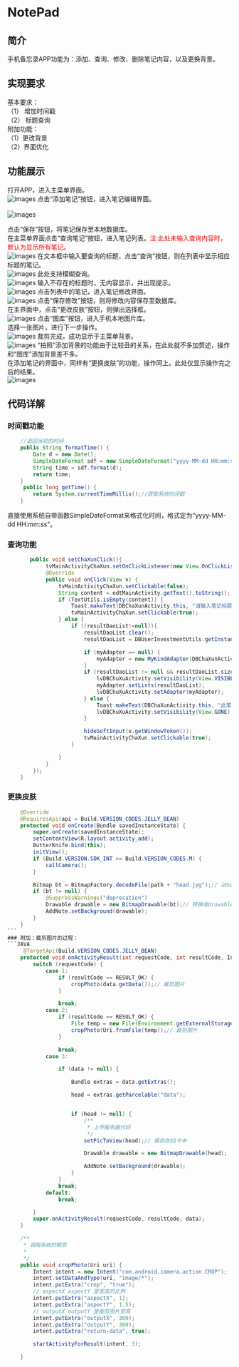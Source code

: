 # NotePad
## 简介
手机备忘录APP功能为：添加、查询、修改、删除笔记内容，以及更换背景。
## 实现要求
基本要求：</br>
（1）	增加时间戳</br>
（2）	标题查询</br>
附加功能：</br>
（1）更改背景</br>
（2）界面优化</br>
## 功能展示
打开APP，进入主菜单界面。</br>
![images](https://github.com/zhanglei742/NotePad/blob/master/Not/ScreenShots/%E4%B8%BB%E7%95%8C%E9%9D%A2.png)
点击“添加笔记”按钮，进入笔记编辑界面。</br></br>
![images](https://github.com/zhanglei742/NotePad/blob/master/Not/ScreenShots/%E6%B7%BB%E5%8A%A0%E7%AC%94%E8%AE%B0.png)

点击“保存”按钮，将笔记保存至本地数据库。</br>
在主菜单界面点击“查询笔记”按钮，进入笔记列表。<font color=#FF0000>注:此处未输入查询内容时，默认为显示所有笔记。</font></br>
![images](https://github.com/zhanglei742/NotePad/blob/master/Not/ScreenShots/%E7%AC%94%E8%AE%B0%E5%88%97%E8%A1%A8.png)
在文本框中输入要查询的标题，点击“查询”按钮，则在列表中显示相应标题的笔记。</br>
![images](https://github.com/zhanglei742/NotePad/blob/master/Not/ScreenShots/%E7%AC%94%E8%AE%B0%E6%A0%87%E9%A2%98%E6%9F%A5%E8%AF%A2.png)
此处支持模糊查询。</br>
![images](https://github.com/zhanglei742/NotePad/blob/master/Not/ScreenShots/%E6%A0%87%E9%A2%98%E6%A8%A1%E7%B3%8A%E6%9F%A5%E8%AF%A2.png)
输入不存在的标题时，无内容显示，并出现提示。</br>
![images](https://github.com/zhanglei742/NotePad/blob/master/Not/ScreenShots/%E6%9C%AA%E5%AD%98%E5%9C%A8%E6%A0%87%E9%A2%98%E6%9F%A5%E8%AF%A2.png)
点击列表中的笔记，进入笔记修改界面。</br>
![images](https://github.com/zhanglei742/NotePad/blob/master/Not/ScreenShots/%E7%AC%94%E8%AE%B0%E4%BF%AE%E6%94%B9.png)
点击“保存修改”按钮，则将修改内容保存至数据库。</br>
在主界面中，点击“更改皮肤”按钮，则弹出选择框。</br>
![images](https://github.com/zhanglei742/NotePad/blob/master/Not/ScreenShots/%E6%9B%B4%E6%8D%A2%E8%83%8C%E6%99%AF1.jpg)
点击“图库”按钮，进入手机本地图片库。</br>
选择一张图片，进行下一步操作。</br>
![images](https://github.com/zhanglei742/NotePad/blob/master/Not/ScreenShots/%E6%9B%B4%E6%8D%A2%E8%83%8C%E6%99%AF3.jpg)
裁剪完成，成功显示于主菜单背景。</br>
![images](https://github.com/zhanglei742/NotePad/blob/master/Not/ScreenShots/%E6%9B%B4%E6%8D%A2%E8%83%8C%E6%99%AF4.jpg)
“拍照”添加背景的功能由于比较丑的关系，在此处就不多加赘述，操作和“图库”添加背景差不多。</br>
在添加笔记的界面中，同样有“更换皮肤”的功能，操作同上。此处仅显示操作完之后的结果。</br>
![images](https://github.com/zhanglei742/NotePad/blob/master/Not/ScreenShots/%E6%9B%B4%E6%8D%A2%E8%83%8C%E6%99%AF5.jpg)
## 代码详解
### 时间戳功能
```JAVA
    //返回当前的时间
    public String formatTime() {
        Date d = new Date();
        SimpleDateFormat sdf = new SimpleDateFormat("yyyy-MM-dd HH:mm:ss");
        String time = sdf.format(d);
        return time;
    }
     public long getTime() {
        return System.currentTimeMillis();//获取系统时间戳
    }
```
直接使用系统自带函数SimpleDateFormat来格式化时间，格式定为"yyyy-MM-dd HH:mm:ss"。

### 查询功能
```JAVA
       public void setChaXunClick(){
            tvMainActivityChaXun.setOnClickListener(new View.OnClickListener() {
            @Override
            public void onClick(View v) {
                tvMainActivityChaXun.setClickable(false);
                String content = edtMainActivity.getText().toString();
                if (TextUtils.isEmpty(content)) {
                    Toast.makeText(DBChaXunActivity.this, "请输入笔记标题后再查询", Toast.LENGTH_SHORT).show();
                    tvMainActivityChaXun.setClickable(true);
                } else {
                    if ((resultDaoList!=null)){
                        resultDaoList.clear();
                        resultDaoList = DBUserInvestmentUtils.getInstance().queryDataDependNotTitle(content);

                        if (myAdapter == null) {
                            myAdapter = new MyKindAdapter(DBChaXunActivity.this);
                        }
                        if (resultDaoList != null && resultDaoList.size() > 0) {
                            lvDBChuXuActivity.setVisibility(View.VISIBLE);
                            myAdapter.setLists(resultDaoList);
                            lvDBChuXuActivity.setAdapter(myAdapter);
                        } else {
                            Toast.makeText(DBChaXunActivity.this, "此笔记标题未录入，请输入其他标题查询", Toast.LENGTH_SHORT).show();
                            lvDBChuXuActivity.setVisibility(View.GONE);
                        }

                        hideSoftInput(v.getWindowToken());
                        tvMainActivityChaXun.setClickable(true);
                    }

                }
            }
        });
    }
```    
### 更换皮肤
```JAVA    
    @Override
    @RequiresApi(api = Build.VERSION_CODES.JELLY_BEAN)
    protected void onCreate(Bundle savedInstanceState) {
        super.onCreate(savedInstanceState);
        setContentView(R.layout.activity_add);
        ButterKnife.bind(this);
        initView();
        if (Build.VERSION.SDK_INT >= Build.VERSION_CODES.M) {
            callCamera();
        }

        Bitmap bt = BitmapFactory.decodeFile(path + "head.jpg");// 从Sd中找图片，转换成Bitmap
        if (bt != null) {
            @SuppressWarnings("deprecation")
            Drawable drawable = new BitmapDrawable(bt);// 转换成drawable
            AddNote.setBackground(drawable);
        }
    }
```    
### 附加：裁剪图片的过程：
```JAVA 
     @TargetApi(Build.VERSION_CODES.JELLY_BEAN)
    protected void onActivityResult(int requestCode, int resultCode, Intent data) {
        switch (requestCode) {
            case 1:
                if (resultCode == RESULT_OK) {
                    cropPhoto(data.getData());// 裁剪图片
                }

                break;
            case 2:
                if (resultCode == RESULT_OK) {
                    File temp = new File(Environment.getExternalStorageDirectory() + "/head.jpg");
                    cropPhoto(Uri.fromFile(temp));// 裁剪图片
                }

                break;
            case 3:

                if (data != null) {

                    Bundle extras = data.getExtras();

                    head = extras.getParcelable("data");


                    if (head != null) {
                        /**
                         * 上传服务器代码
                         */
                        setPicToView(head);// 保存在SD卡中

                        Drawable drawable = new BitmapDrawable(head);

                        AddNote.setBackground(drawable);
                    }
                }
                break;
            default:
                break;

        }
        super.onActivityResult(requestCode, resultCode, data);
    }

    /**
     * 调用系统的裁剪
     *
     */
    public void cropPhoto(Uri uri) {
        Intent intent = new Intent("com.android.camera.action.CROP");
        intent.setDataAndType(uri, "image/*");
        intent.putExtra("crop", "true");
        // aspectX aspectY 是宽高的比例
        intent.putExtra("aspectX", 1);
        intent.putExtra("aspectY", 1.5);
        // outputX outputY 是裁剪图片宽高
        intent.putExtra("outputX", 300);
        intent.putExtra("outputY", 300);
        intent.putExtra("return-data", true);

        startActivityForResult(intent, 3);

    }
```
